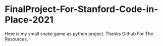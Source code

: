 # FinalProject-For-Stanford-Code-in-Place-2021
Here is my small snake game as python project.
Thanks Github For The Resources.

